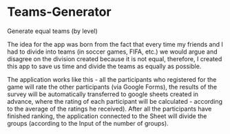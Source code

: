 # Teams-Generator
Generate equal teams (by level)

The idea for the app was born from the fact that every time my friends and I had to divide into teams (in soccer games, FIFA, etc.) we would argue and disagree on the division created because it is not equal, therefore, I created this app to save us time and divide the teams as equally as possible.

The application works like this - all the participants who registered for the game will rate the other participants (via Google Forms), the results of the survey will be automatically transferred to google sheets created in advance, where the rating of each participant will be calculated - according to the average of the ratings he received). 
After all the participants have finished ranking, the application connected to the Sheet will divide the groups (according to the Input of the number of groups).